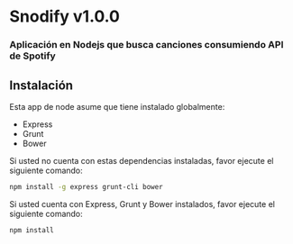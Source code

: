 Snodify v1.0.0
================
### Aplicación en Nodejs que busca canciones consumiendo API de Spotify

Instalación
-----------

Esta app de node asume que tiene instalado globalmente:

- Express
- Grunt
- Bower

Si usted no cuenta con estas dependencias instaladas, favor ejecute el siguiente comando:

``` bash
npm install -g express grunt-cli bower
```

Si usted cuenta con Express, Grunt y Bower instalados, favor ejecute el siguiente comando:

``` bash
npm install
```